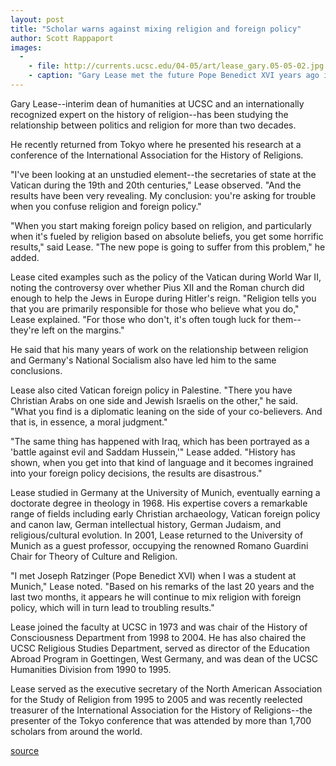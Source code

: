 ```yaml
---
layout: post
title: "Scholar warns against mixing religion and foreign policy"
author: Scott Rappaport
images:
  -
    - file: http://currents.ucsc.edu/04-05/art/lease_gary.05-05-02.jpg
    - caption: "Gary Lease met the future Pope Benedict XVI years ago in Munich. Photo: Scott Rappaport"
---
```


Gary Lease--interim dean of humanities at UCSC and an internationally recognized expert on the history of religion--has been studying the relationship between politics and religion for more than two decades.

He recently returned from Tokyo where he presented his research at a conference of the International Association for the History of Religions.  

"I've been looking at an unstudied element--the secretaries of state at the Vatican during the 19th and 20th centuries," Lease observed. "And the results have been very revealing. My conclusion: you're asking for trouble when you confuse religion and foreign policy."  

"When you start making foreign policy based on religion, and particularly when it's fueled by religion based on absolute beliefs, you get some horrific results," said Lease. "The new pope is going to suffer from this problem," he added.  

Lease cited examples such as the policy of the Vatican during World War II, noting the controversy over whether Pius XII and the Roman church did enough to help the Jews in Europe during Hitler's reign. "Religion tells you that you are primarily responsible for those who believe what you do," Lease explained. "For those who don't, it's often tough luck for them--they're left on the margins."

He said that his many years of work on the relationship between religion and Germany's National Socialism also have led him to the same conclusions.

Lease also cited Vatican foreign policy in Palestine. "There you have Christian Arabs on one side and Jewish Israelis on the other," he said. "What you find is a diplomatic leaning on the side of your co-believers. And that is, in essence, a moral judgment."

"The same thing has happened with Iraq, which has been portrayed as a 'battle against evil and Saddam Hussein,'" Lease added. "History has shown, when you get into that kind of language and it becomes ingrained into your foreign policy decisions, the results are disastrous."  

Lease studied in Germany at the University of Munich, eventually earning a doctorate degree in theology in 1968. His expertise covers a remarkable range of fields including early Christian archaeology, Vatican foreign policy and canon law, German intellectual history, German Judaism, and religious/cultural evolution. In 2001, Lease returned to the University of Munich as a guest professor, occupying the renowned Romano Guardini Chair for Theory of Culture and Religion.   

"I met Joseph Ratzinger (Pope Benedict XVI) when I was a student at Munich," Lease noted. "Based on his remarks of the last 20 years and the last two months, it appears he will continue to mix religion with foreign policy, which will in turn lead to troubling results."  

Lease joined the faculty at UCSC in 1973 and was chair of the History of Consciousness Department from 1998 to 2004. He has also chaired the UCSC Religious Studies Department, served as director of the Education Abroad Program in Goettingen, West Germany, and was dean of the UCSC Humanities Division from 1990 to 1995.   

Lease served as the executive secretary of the North American Association for the Study of Religion from 1995 to 2005 and was recently reelected treasurer of the International Association for the History of Religions--the presenter of the Tokyo conference that was attended by more than 1,700 scholars from around the world.  

[source](http://www1.ucsc.edu/currents/04-05/art/religion.asp "Permalink to religion")
